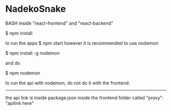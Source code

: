 # NadekoSnake

BASH inside "react-frontend" and "react-backend"

 $ npm install

to run the apps
 $ npm start
however it is recommended to use nodemon

 $ npm install -g nodemon
 
and do

 $ npm nodemon
 
to run the api with nodemon, do not do it with the frontend.

------------------------------------------------------------
the api link is inside package.json
inside the frontend folder
called "proxy": "apilink here"